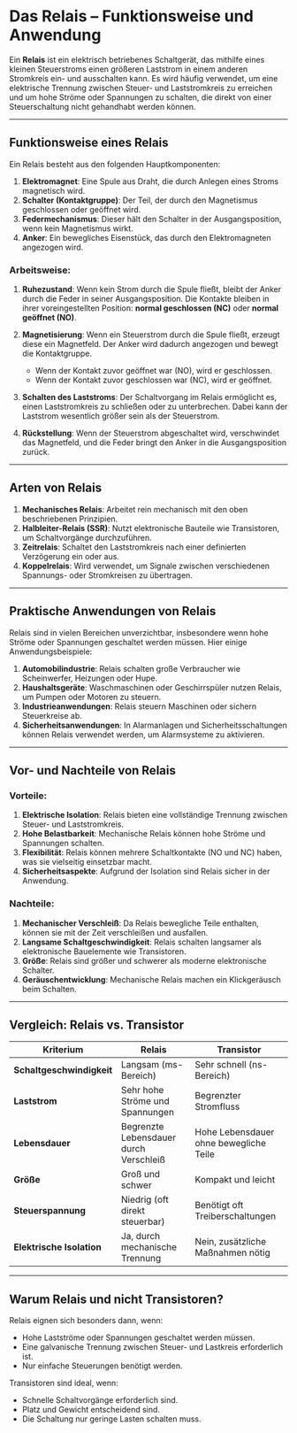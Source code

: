 
# Das Relais – Funktionsweise und Anwendung

Ein **Relais** ist ein elektrisch betriebenes Schaltgerät, das mithilfe eines kleinen Steuerstroms einen größeren Laststrom in einem anderen Stromkreis ein- und ausschalten kann. Es wird häufig verwendet, um eine elektrische Trennung zwischen Steuer- und Laststromkreis zu erreichen und um hohe Ströme oder Spannungen zu schalten, die direkt von einer Steuerschaltung nicht gehandhabt werden können.

---

## Funktionsweise eines Relais

Ein Relais besteht aus den folgenden Hauptkomponenten:

1. **Elektromagnet**: Eine Spule aus Draht, die durch Anlegen eines Stroms magnetisch wird.
2. **Schalter (Kontaktgruppe)**: Der Teil, der durch den Magnetismus geschlossen oder geöffnet wird.
3. **Federmechanismus**: Dieser hält den Schalter in der Ausgangsposition, wenn kein Magnetismus wirkt.
4. **Anker**: Ein bewegliches Eisenstück, das durch den Elektromagneten angezogen wird.

### Arbeitsweise:

1. **Ruhezustand**: Wenn kein Strom durch die Spule fließt, bleibt der Anker durch die Feder in seiner Ausgangsposition. Die Kontakte bleiben in ihrer voreingestellten Position: **normal geschlossen (NC)** oder **normal geöffnet (NO)**.

2. **Magnetisierung**: Wenn ein Steuerstrom durch die Spule fließt, erzeugt diese ein Magnetfeld. Der Anker wird dadurch angezogen und bewegt die Kontaktgruppe.
    - Wenn der Kontakt zuvor geöffnet war (NO), wird er geschlossen.
    - Wenn der Kontakt zuvor geschlossen war (NC), wird er geöffnet.

3. **Schalten des Laststroms**: Der Schaltvorgang im Relais ermöglicht es, einen Laststromkreis zu schließen oder zu unterbrechen. Dabei kann der Laststrom wesentlich größer sein als der Steuerstrom.

4. **Rückstellung**: Wenn der Steuerstrom abgeschaltet wird, verschwindet das Magnetfeld, und die Feder bringt den Anker in die Ausgangsposition zurück.

---

## Arten von Relais

1. **Mechanisches Relais**: Arbeitet rein mechanisch mit den oben beschriebenen Prinzipien.
2. **Halbleiter-Relais (SSR)**: Nutzt elektronische Bauteile wie Transistoren, um Schaltvorgänge durchzuführen.
3. **Zeitrelais**: Schaltet den Laststromkreis nach einer definierten Verzögerung ein oder aus.
4. **Koppelrelais**: Wird verwendet, um Signale zwischen verschiedenen Spannungs- oder Stromkreisen zu übertragen.

---

## Praktische Anwendungen von Relais

Relais sind in vielen Bereichen unverzichtbar, insbesondere wenn hohe Ströme oder Spannungen geschaltet werden müssen. Hier einige Anwendungsbeispiele:

1. **Automobilindustrie**: Relais schalten große Verbraucher wie Scheinwerfer, Heizungen oder Hupe.
2. **Haushaltsgeräte**: Waschmaschinen oder Geschirrspüler nutzen Relais, um Pumpen oder Motoren zu steuern.
3. **Industrieanwendungen**: Relais steuern Maschinen oder sichern Steuerkreise ab.
4. **Sicherheitsanwendungen**: In Alarmanlagen und Sicherheitsschaltungen können Relais verwendet werden, um Alarmsysteme zu aktivieren.

---

## Vor- und Nachteile von Relais

### Vorteile:
1. **Elektrische Isolation**: Relais bieten eine vollständige Trennung zwischen Steuer- und Laststromkreis.
2. **Hohe Belastbarkeit**: Mechanische Relais können hohe Ströme und Spannungen schalten.
3. **Flexibilität**: Relais können mehrere Schaltkontakte (NO und NC) haben, was sie vielseitig einsetzbar macht.
4. **Sicherheitsaspekte**: Aufgrund der Isolation sind Relais sicher in der Anwendung.

### Nachteile:
1. **Mechanischer Verschleiß**: Da Relais bewegliche Teile enthalten, können sie mit der Zeit verschleißen und ausfallen.
2. **Langsame Schaltgeschwindigkeit**: Relais schalten langsamer als elektronische Bauelemente wie Transistoren.
3. **Größe**: Relais sind größer und schwerer als moderne elektronische Schalter.
4. **Geräuschentwicklung**: Mechanische Relais machen ein Klickgeräusch beim Schalten.

---

## Vergleich: Relais vs. Transistor

| **Kriterium**        | **Relais**                            | **Transistor**                         |
|-----------------------|---------------------------------------|----------------------------------------|
| **Schaltgeschwindigkeit** | Langsam (ms-Bereich)                | Sehr schnell (ns-Bereich)              |
| **Laststrom**         | Sehr hohe Ströme und Spannungen       | Begrenzter Stromfluss                  |
| **Lebensdauer**       | Begrenzte Lebensdauer durch Verschleiß| Hohe Lebensdauer ohne bewegliche Teile |
| **Größe**             | Groß und schwer                      | Kompakt und leicht                     |
| **Steuerspannung**    | Niedrig (oft direkt steuerbar)        | Benötigt oft Treiberschaltungen        |
| **Elektrische Isolation**| Ja, durch mechanische Trennung       | Nein, zusätzliche Maßnahmen nötig      |

---

## Warum Relais und nicht Transistoren?

Relais eignen sich besonders dann, wenn:
- Hohe Lastströme oder Spannungen geschaltet werden müssen.
- Eine galvanische Trennung zwischen Steuer- und Lastkreis erforderlich ist.
- Nur einfache Steuerungen benötigt werden.

Transistoren sind ideal, wenn:
- Schnelle Schaltvorgänge erforderlich sind.
- Platz und Gewicht entscheidend sind.
- Die Schaltung nur geringe Lasten schalten muss.

